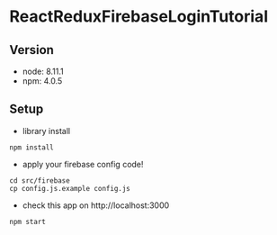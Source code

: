 # ReactReduxFirebaseLoginTutorial

## Version

- node: 8.11.1
- npm: 4.0.5

## Setup

- library install

```
npm install
```

- apply your firebase config code!

```
cd src/firebase
cp config.js.example config.js
```

- check this app on http://localhost:3000

```
npm start
```
